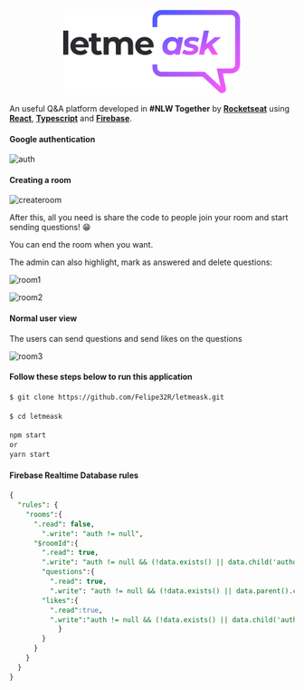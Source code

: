 <p align="center"><img src="https://github.com/Felipe32R/letmeask/blob/main/src/assets/images/logo.svg"></p>



An useful Q&A platform developed in **#NLW Together** by [**Rocketseat**](https://rocketseat.com.br/) using [**React**](https://pt-br.reactjs.org/), [**Typescript**](https://www.typescriptlang.org/) and  [**Firebase**](https://firebase.google.com/?hl=pt).



#### Google authentication



![auth](https://user-images.githubusercontent.com/73653212/125149573-1b60ff00-e110-11eb-81e5-7c3b7e792399.gif)



#### Creating a room



![createroom](https://user-images.githubusercontent.com/73653212/125149568-1439f100-e110-11eb-8732-db82a3e93a93.gif)



After this, all you need is share the code to people join your room and start sending questions! 😁

You can end the room when you want.

The admin can also highlight, mark as answered and delete questions:



![room1](https://user-images.githubusercontent.com/73653212/125150699-3c2d5280-e118-11eb-871b-e06fc1b2f563.png)

![room2](https://user-images.githubusercontent.com/73653212/125150702-4a7b6e80-e118-11eb-8bf2-ddf5a442e102.png)





#### Normal user view

The users can send questions and send likes on the questions

![room3](https://user-images.githubusercontent.com/73653212/125150709-5cf5a800-e118-11eb-95be-19519ad90c4a.png)



#### Follow these steps below to run this application

```bash
$ git clone https://github.com/Felipe32R/letmeask.git  

$ cd letmeask

npm start
or 
yarn start
```

#### Firebase Realtime Database rules

````sql
{
  "rules": {
    "rooms":{
      ".read": false,
    	".write": "auth != null",
      "$roomId":{
        ".read": true,
        ".write": "auth != null && (!data.exists() || data.child('authorId').val() == auth.id)",
      	"questions":{
          ".read": true,
          ".write": "auth != null && (!data.exists() || data.parent().child('authorId').val() == auth.id)",
        "likes":{
          ".read":true,
          ".write":"auth != null && (!data.exists() || data.child('authorId').val() == auth.id)",
        	}  
      	}
      }
    }
  }
}



